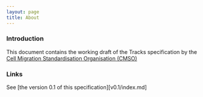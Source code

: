 ```yaml
---
layout: page
title: About
---
```


### Introduction

This document contains the working draft of the Tracks specification by the
[Cell Migration Standardisation Organisation (CMSO)](https://cmso.science/)

### Links

See [the version 0.1 of this specification][v0.1/index.md]